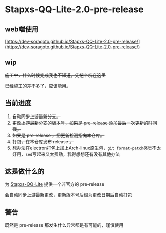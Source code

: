 # Stapxs-QQ-Lite-2.0-pre-release

## web端使用

[https://dev-soragoto.github.io/Stapxs-QQ-Lite-2.0-pre-release/](https://dev-soragoto.github.io/Stapxs-QQ-Lite-2.0-pre-release/)

## wip

~~施工中，什么时候完成我也不知道，先挖个坑在这里~~

已经施工的差不多了，应该能用。

## 当前进度

1. ~~自动同步上游最新分支。~~
2. ~~更改上游最新分支的版本号，如果是 pre-release 添加最后一次更新的时间戳。~~
3. ~~如果是 pre-release ，把更新检测指向本仓库。~~
4. ~~打包，在本仓库发布 release 。~~
5. 想办法在electron打包上加上Arch-linux原生包，`git format-patch`感觉不太好用，`sed`写起来又太费劲，我得想想还有没有其他办法


## 这是做什么的

为 [Stapxs-QQ-Lite](https://github.com/Stapxs/Stapxs-QQ-Lite-2.0) 提供一个非官方的 pre-release

会自动同步上游最新更改，更新版本号后缀为更改日期后自动打包


## 警告

既然是 pre-release 那发生什么异常都是有可能的，谨慎使用
